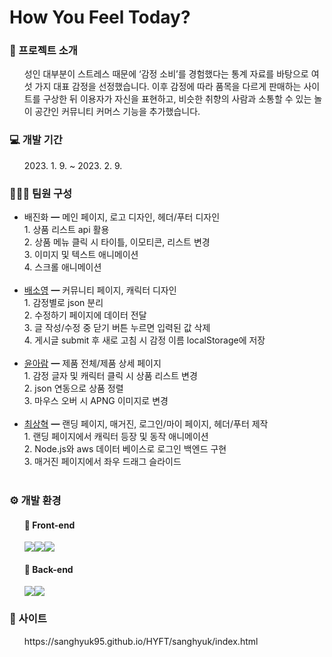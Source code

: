 # How You Feel Today?
<h3>📑 프로젝트 소개</h3>
<ul>성인 대부분이 스트레스 때문에 ‘감정 소비’를 경험했다는 통계 자료를 바탕으로 여섯 가지 대표 감정을 선정했습니다. 이후 감정에 따라 품목을 다르게 판매하는 사이트를 구상한 뒤 이용자가 자신을 표현하고, 비슷한 취향의 사람과 소통할 수 있는 놀이 공간인 커뮤니티 커머스 기능을 추가했습니다.</ul>
<h3>💻 개발 기간</h3>
<ul>2023. 1. 9. ~ 2023. 2. 9.</ul>
<h3>👩🏻‍💻 팀원 구성</h3>
<ul>
<li>
배진화 ━ 메인 페이지, 로고 디자인, 헤더/푸터 디자인
<br />
1. 상품 리스트 api 활용
<br />
2. 상품 메뉴 클릭 시 타이틀, 이모티콘, 리스트 변경
<br />
3. 이미지 및 텍스트 애니메이션
<br />
4. 스크롤 애니메이션
<br />
<br />
</li>
<li>
<a href="https://github.com/BaePippi/finalProject">배소영</a> ━ 커뮤니티 페이지, 캐릭터 디자인
<br />
1. 감정별로 json 분리
<br />
2. 수정하기 페이지에 데이터 전달
<br />
3. 글 작성/수정 중 닫기 버튼 누르면 입력된 값 삭제
<br />
4. 게시글 submit 후 새로 고침 시 감정 이름 localStorage에 저장
<br />
<br />
</li>
<li>
<a href="https://github.com/YUNAHRAM/hyft">윤아람</a> ━ 제품 전체/제품 상세 페이지
<br />
1. 감정 글자 및 캐릭터 클릭 시 상품 리스트 변경
<br />
2. json 연동으로 상품 정렬
<br />
3. 마우스 오버 시 APNG 이미지로 변경
<br />
<br />
</li>
<li>
<a href="https://github.com/sanghyuk95/HYFT">최상혁</a> ━ 랜딩 페이지, 매거진, 로그인/마이 페이지, 헤더/푸터 제작
<br />
1. 랜딩 페이지에서 캐릭터 등장 및 동작 애니메이션
<br />
2. Node.js와 aws 데이터 베이스로 로그인 백엔드 구현
<br />
3. 매거진 페이지에서 좌우 드래그 슬라이드
<br />
<br />
</li>
</ul>
<h3>⚙ 개발 환경</h3>
<ul>
<h4>🔨 Front-end</h4>
<img src="https://img.shields.io/badge/html5-F24E1E?style=for-the-badge&logo=html5&logoColor=black"><img src="https://img.shields.io/badge/css3-1572B6?style=for-the-badge&logo=CSS3&logoColor=white"><img src="https://img.shields.io/badge/javascript-764ABC?style=for-the-badge&logo=JavaScript&logoColor=purple">
<br />
<h4>🔨 Back-end</h4>
<img src="https://img.shields.io/badge/nodedotjs-339933?style=for-the-badge&logo=nodedotjs&logoColor=black"><img src="https://img.shields.io/badge/mysql-4479A1?style=for-the-badge&logo=mysql&logoColor=white">
</ul>
<h3>🔎 사이트</h3>
<ul>https://sanghyuk95.github.io/HYFT/sanghyuk/index.html</ul>
